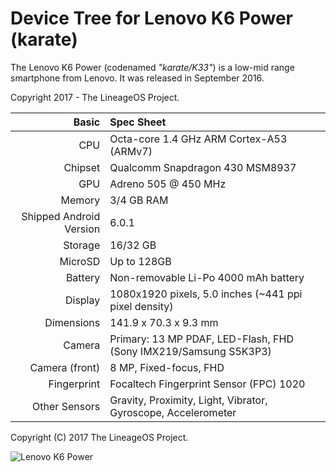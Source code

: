 Device Tree for Lenovo K6 Power (karate)
==================================================

The Lenovo K6 Power (codenamed _"karate/K33"_) is a low-mid range smartphone from Lenovo.
It was released in September 2016.

Copyright 2017 - The LineageOS Project.

Basic   | Spec Sheet
-------:|:-------------------------
CPU     | Octa-core 1.4 GHz ARM Cortex-A53 (ARMv7)
Chipset | Qualcomm Snapdragon 430 MSM8937
GPU     | Adreno 505 @ 450 MHz
Memory  | 3/4 GB RAM
Shipped Android Version | 6.0.1
Storage | 16/32 GB
MicroSD | Up to 128GB
Battery | Non-removable Li-Po 4000 mAh battery
Display | 1080x1920 pixels, 5.0 inches (~441 ppi pixel density)
Dimensions | 141.9 x 70.3 x 9.3 mm
Camera  | Primary: 13 MP PDAF, LED-Flash, FHD (Sony IMX219/Samsung S5K3P3) 
Camera (front)	| 8 MP, Fixed-focus, FHD
Fingerprint | Focaltech Fingerprint Sensor (FPC) 1020
Other Sensors | Gravity, Proximity, Light, Vibrator, Gyroscope, Accelerometer


Copyright (C) 2017 The LineageOS Project.

![Lenovo K6 Power](http://i.imgur.com/lTgLIRg.jpg "Lenovo K6 Power")
